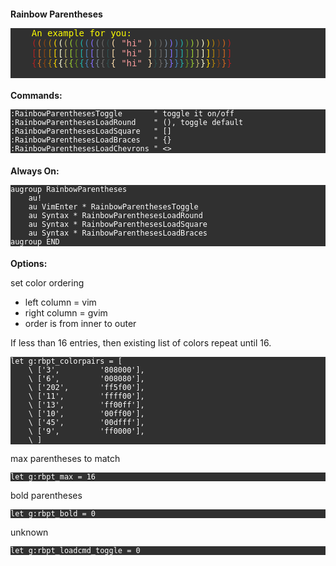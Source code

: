 # Rainbow Parentheses

<style type="text/css">
	<!--
	pre { white-space: pre-wrap; font-family: monospace; color: #ffffff; background-color: #303030; }
	#rainbow_example { font-family: monospace; color: #ffffff; background-color: #303030; }
	* { font-size: 1em; }
	.level1c { color: #ffdead; }
	.level2c { color: #2f4f4f; }
	.level3c { color: #696969; }
	.level4c { color: #778899; }
	.level5c { color: #8470ff; }
	.level16c { color: #b22222; }
	.level6c { color: #4682b4; }
	.level7c { color: #20b2aa; }
	.level8c { color: #6b8e23; }
	.level9c { color: #9acd32; }
	.level10c { color: #bdb76b; }
	.level11c { color: #fafad2; }
	.level12c { color: #ffd700; }
	.level13c { color: #b8860b; }
	.level14c { color: #8b4513; }
	.level15c { color: #d2691e; }
	.LineNr { color: #ffff00; }
	.Constant { color: #ffa0a0; }
	-->
</style>

<div id="rainbow_example">
	<pre id='vimCodeElement'>
	<span id="L1" class="LineNr">An example for you: </span>
	<span class="level16c">(</span><span class="level15c">(</span><span class="level14c">(</span><span class="level13c">(</span><span class="level12c">(</span><span class="level11c">(</span><span class="level10c">(</span><span class="level9c">(</span><span class="level8c">(</span><span class="level7c">(</span><span class="level6c">(</span><span class="level5c">(</span><span class="level4c">(</span><span class="level3c">(</span><span class="level2c">(</span><span class="level1c">(</span> <span class="Constant">&quot;hi&quot;</span> <span class="level1c">)</span><span class="level2c">)</span><span class="level3c">)</span><span class="level4c">)</span><span class="level5c">)</span><span class="level6c">)</span><span class="level7c">)</span><span class="level8c">)</span><span class="level9c">)</span><span class="level10c">)</span><span class="level11c">)</span><span class="level12c">)</span><span class="level13c">)</span><span class="level14c">)</span><span class="level15c">)</span><span class="level16c">)</span>
	<span class="level16c">[</span><span class="level15c">[</span><span class="level14c">[</span><span class="level13c">[</span><span class="level12c">[</span><span class="level11c">[</span><span class="level10c">[</span><span class="level9c">[</span><span class="level8c">[</span><span class="level7c">[</span><span class="level6c">[</span><span class="level5c">[</span><span class="level4c">[</span><span class="level3c">[</span><span class="level2c">[</span><span class="level1c">[</span> <span class="Constant">&quot;hi&quot;</span> <span class="level1c">]</span><span class="level2c">]</span><span class="level3c">]</span><span class="level4c">]</span><span class="level5c">]</span><span class="level6c">]</span><span class="level7c">]</span><span class="level8c">]</span><span class="level9c">]</span><span class="level10c">]</span><span class="level11c">]</span><span class="level12c">]</span><span class="level13c">]</span><span class="level14c">]</span><span class="level15c">]</span><span class="level16c">]</span>
	<span class="level16c">{</span><span class="level15c">{</span><span class="level14c">{</span><span class="level13c">{</span><span class="level12c">{</span><span class="level11c">{</span><span class="level10c">{</span><span class="level9c">{</span><span class="level8c">{</span><span class="level7c">{</span><span class="level6c">{</span><span class="level5c">{</span><span class="level4c">{</span><span class="level3c">{</span><span class="level2c">{</span><span class="level1c">{</span> <span class="Constant">&quot;hi&quot;</span> <span class="level1c">}</span><span class="level2c">}</span><span class="level3c">}</span><span class="level4c">}</span><span class="level5c">}</span><span class="level6c">}</span><span class="level7c">}</span><span class="level8c">}</span><span class="level9c">}</span><span class="level10c">}</span><span class="level11c">}</span><span class="level12c">}</span><span class="level13c">}</span><span class="level14c">}</span><span class="level15c">}</span><span class="level16c">}</span>
	</pre>
</div>

### Commands:

```vim
:RainbowParenthesesToggle       " toggle it on/off
:RainbowParenthesesLoadRound    " (), toggle default
:RainbowParenthesesLoadSquare   " []
:RainbowParenthesesLoadBraces   " {}
:RainbowParenthesesLoadChevrons " <>
```

### Always On:

```vim
augroup RainbowParentheses
    au!
    au VimEnter * RainbowParenthesesToggle
    au Syntax * RainbowParenthesesLoadRound
    au Syntax * RainbowParenthesesLoadSquare
    au Syntax * RainbowParenthesesLoadBraces
augroup END
```

### Options:

set color ordering

- left column = vim
- right column = gvim
- order is from inner to outer

If less than 16 entries, then existing list of colors repeat until 16.

```vim
let g:rbpt_colorpairs = [
    \ ['3',         '808000'],
    \ ['6',         '008080'],
    \ ['202',       'ff5f00'],
    \ ['11',        'ffff00'],
    \ ['13',        'ff00ff'],
    \ ['10',        '00ff00'],
    \ ['45',        '00dfff'],
    \ ['9',         'ff0000'],
    \ ]
```

max parentheses to match

```vim
let g:rbpt_max = 16
```

bold parentheses

```vim
let g:rbpt_bold = 0
```

unknown

```vim
let g:rbpt_loadcmd_toggle = 0
```
